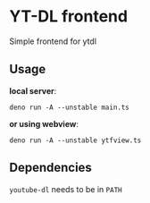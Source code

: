 # YT-DL frontend

Simple frontend for ytdl

## Usage

**local server**:

`deno run -A --unstable main.ts`

**or using webview**:

`deno run -A --unstable ytfview.ts`

## Dependencies

`youtube-dl` needs to be in `PATH`
